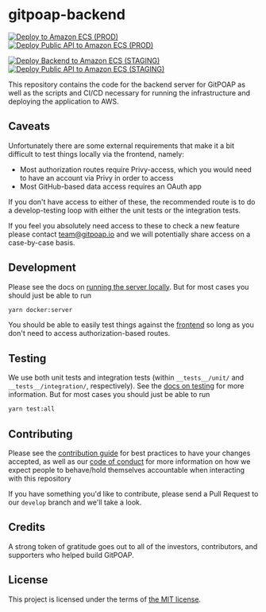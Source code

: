 # gitpoap-backend

[![Deploy to Amazon ECS (PROD)](https://github.com/gitpoap/gitpoap-backend/actions/workflows/deploy-gitpoap-backend-server.yml/badge.svg)](https://github.com/gitpoap/gitpoap-backend/actions/workflows/deploy-gitpoap-backend-server.yml)
[![Deploy Public API to Amazon ECS (PROD)](https://github.com/gitpoap/gitpoap-backend/actions/workflows/deploy-gitpoap-public-api-server.yml/badge.svg)](https://github.com/gitpoap/gitpoap-backend/actions/workflows/deploy-gitpoap-public-api-server.yml)

[![Deploy Backend to Amazon ECS (STAGING)](https://github.com/gitpoap/gitpoap-backend/actions/workflows/deploy-gitpoap-backend-staging-server.yml/badge.svg)](https://github.com/gitpoap/gitpoap-backend/actions/workflows/deploy-gitpoap-backend-staging-server.yml)
[![Deploy Public API to Amazon ECS (STAGING)](https://github.com/gitpoap/gitpoap-backend/actions/workflows/deploy-gitpoap-public-api-staging-server.yml/badge.svg)](https://github.com/gitpoap/gitpoap-backend/actions/workflows/deploy-gitpoap-public-api-staging-server.yml)

This repository contains the code for the backend server for GitPOAP as well as the scripts and CI/CD necessary for running the infrastructure and deploying the application to AWS.

## Caveats

Unfortunately there are some external requirements that make it a bit difficult to test things locally via the frontend, namely:
* Most authorization routes require Privy-access, which you would need to have an account via Privy in order to access
* Most GitHub-based data access requires an OAuth app

If you don't have access to either of these, the recommended route is to do a develop-testing loop with either the unit tests
or the integration tests.

If you feel you absolutely need access to these to check a new feature please contact <team@gitpoap.io> and we will potentially
share access on a case-by-case basis.

## Development

Please see the docs on [running the server locally](https://github.com/gitpoap/gitpoap-backend/blob/main/docs/Running-locally.md).
But for most cases you should just be able to run

```bash
yarn docker:server
```

You should be able to easily test things against the [frontend](https://github.com/gitpoap/gitpoap-fe) so long as you don't
need to access authorization-based routes.

## Testing

We use both unit tests and integration tests (within `__tests__/unit/` and `__tests__/integration/`, respectively).
See the [docs on testing](https://github.com/gitpoap/gitpoap-backend/blob/main/docs/Testing.md) for more information.
But for most cases you should just be able to run

```bash
yarn test:all
```

## Contributing

Please see the [contribution guide](https://github.com/gitpoap/gitpoap-backend/blob/main/CONTRIBUTING.md) for best practices
to have your changes accepted, as well as our
[code of conduct](https://github.com/gitpoap/gitpoap-backend/blob/main/CODE_OF_CONDUCT.md) for more information on how we
expect people to behave/hold themselves accountable when interacting with this repository

If you have something you'd like to contribute, please send a Pull Request to our `develop` branch and we'll take a look.

## Credits
A strong token of gratitude goes out to all of the investors, contributors, and supporters who helped build GitPOAP.

## License
This project is licensed under the terms of [the MIT license](LICENSE).
